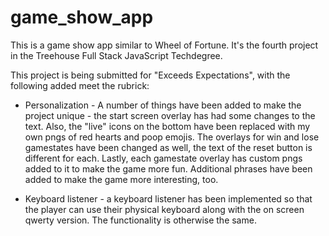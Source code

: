 # game_show_app
This is a game show app similar to Wheel of Fortune.  It's the fourth project in the Treehouse Full Stack JavaScript Techdegree. 

This project is being submitted for "Exceeds Expectations", with the following added meet the rubrick:

* Personalization - A number of things have been added to make the project unique - the start screen overlay has had some changes to the text.  Also, the "live" icons on the bottom have been replaced with my own pngs of red hearts and poop emojis.  The overlays for win and lose gamestates have been changed as well, the text of the reset button is different for each. Lastly, each gamestate overlay has custom pngs added to it to make the game more fun.  Additional phrases have been added to make the game more interesting, too. 

* Keyboard listener - a keyboard listener has been implemented so that the player can use their physical keyboard along with the on screen qwerty version.  The functionality is otherwise the same.  
